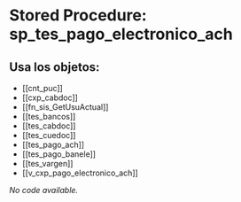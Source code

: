 # Stored Procedure: sp_tes_pago_electronico_ach

## Usa los objetos:
- [[cnt_puc]]
- [[cxp_cabdoc]]
- [[fn_sis_GetUsuActual]]
- [[tes_bancos]]
- [[tes_cabdoc]]
- [[tes_cuedoc]]
- [[tes_pago_ach]]
- [[tes_pago_banele]]
- [[tes_vargen]]
- [[v_cxp_pago_electronico_ach]]

*No code available.*
